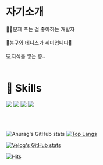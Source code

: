 <h1>자기소개</h1>
👨‍💻문제 푸는 걸 좋아하는 개발자
<br><br>
🏀농구와 테니스가 취미입니다🎾
<br><br>
💻지식을 쌓는 중..
<br><br>
  
<h1>💪 Skills</h1>

<img src="https://img.shields.io/badge/Android-3DDC84?style=flat-square&logo=Android&logoColor=white"/> <img src="https://img.shields.io/badge/Kotlin-7F52FF?style=flat-square&logo=Kotlin&logoColor=FFFFFF"/> <img src="https://img.shields.io/badge/Git-F05032?style=flat-square&logo=Git&logoColor=FFFFFF"/> <img src="https://img.shields.io/badge/GitHub-181717?style=flat-square&logo=GitHub&logoColor=FFFFFF"/>

<br><br>

![Anurag's GitHub stats](https://github-readme-stats.vercel.app/api?username=shjung53&show_icons=true&theme=light)
[![Top Langs](https://github-readme-stats.vercel.app/api/top-langs/?username=shjung53&layout=compact&theme=light)](https://github.com/anuraghazra/github-readme-stats)  


[![Velog's GitHub stats](https://velog-readme-stats.vercel.app/api?name=shjung53)](https://velog.io/@shjung53)
  
  
[![Hits](https://hits.seeyoufarm.com/api/count/incr/badge.svg?url=https%3A%2F%2Fgithub.com%2Fshjung53&count_bg=%2379C83D&title_bg=%23555555&icon=&icon_color=%23E7E7E7&title=hits&edge_flat=false)](https://hits.seeyoufarm.com)
